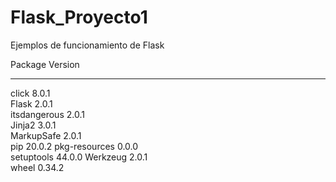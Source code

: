 # Flask_Proyecto1

Ejemplos de funcionamiento de Flask

Package       Version
------------- -------
click         8.0.1  
Flask         2.0.1  
itsdangerous  2.0.1  
Jinja2        3.0.1  
MarkupSafe    2.0.1  
pip           20.0.2 
pkg-resources 0.0.0  
setuptools    44.0.0 
Werkzeug      2.0.1  
wheel         0.34.2 

